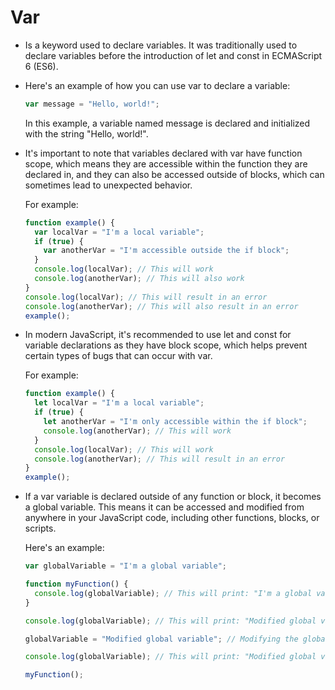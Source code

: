 # Var

- Is a keyword used to declare variables. It was traditionally used to declare variables before the introduction of let and const in ECMAScript 6 (ES6).

- Here's an example of how you can use var to declare a variable:

  ```javascript
  var message = "Hello, world!";
  ```

  In this example, a variable named message is declared and initialized with the string "Hello, world!".

- It's important to note that variables declared with var have function scope, which means they are accessible within the function they are declared in, and they can also be accessed outside of blocks, which can sometimes lead to unexpected behavior.

  For example:

  ```javascript
  function example() {
    var localVar = "I'm a local variable";
    if (true) {
      var anotherVar = "I'm accessible outside the if block";
    }
    console.log(localVar); // This will work
    console.log(anotherVar); // This will also work
  }
  console.log(localVar); // This will result in an error
  console.log(anotherVar); // This will also result in an error
  example();
  ```

- In modern JavaScript, it's recommended to use let and const for variable declarations as they have block scope, which helps prevent certain types of bugs that can occur with var.

  For example:

  ```javascript
  function example() {
    let localVar = "I'm a local variable";
    if (true) {
      let anotherVar = "I'm only accessible within the if block";
      console.log(anotherVar); // This will work
    }
    console.log(localVar); // This will work
    console.log(anotherVar); // This will result in an error
  }
  example();
  ```

- If a var variable is declared outside of any function or block, it becomes a global variable. This means it can be accessed and modified from anywhere in your JavaScript code, including other functions, blocks, or scripts.

  Here's an example:

  ```javascript
  var globalVariable = "I'm a global variable";

  function myFunction() {
    console.log(globalVariable); // This will print: "I'm a global variable"
  }

  console.log(globalVariable); // This will print: "Modified global variable"

  globalVariable = "Modified global variable"; // Modifying the global variable

  console.log(globalVariable); // This will print: "Modified global variable"

  myFunction();
  ```
